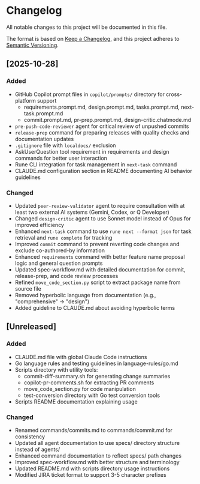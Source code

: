 # Changelog

All notable changes to this project will be documented in this file.

The format is based on [Keep a Changelog](https://keepachangelog.com/en/1.1.0/),
and this project adheres to [Semantic Versioning](https://semver.org/spec/v2.0.0.html).

## [2025-10-28]

### Added
- GitHub Copilot prompt files in `copilot/prompts/` directory for cross-platform support
  - requirements.prompt.md, design.prompt.md, tasks.prompt.md, next-task.prompt.md
  - commit.prompt.md, pr-prep.prompt.md, design-critic.chatmode.md
- `pre-push-code-reviewer` agent for critical review of unpushed commits
- `release-prep` command for preparing releases with quality checks and documentation updates
- `.gitignore` file with `localdocs/` exclusion
- AskUserQuestion tool requirement in requirements and design commands for better user interaction
- Rune CLI integration for task management in `next-task` command
- CLAUDE.md configuration section in README documenting AI behavior guidelines

### Changed
- Updated `peer-review-validator` agent to require consultation with at least two external AI systems (Gemini, Codex, or Q Developer)
- Changed `design-critic` agent to use Sonnet model instead of Opus for improved efficiency
- Enhanced `next-task` command to use `rune next --format json` for task retrieval and `rune complete` for tracking
- Improved `commit` command to prevent reverting code changes and exclude co-authored-by information
- Enhanced `requirements` command with better feature name proposal logic and general question prompts
- Updated spec-workflow.md with detailed documentation for commit, release-prep, and code review processes
- Refined `move_code_section.py` script to extract package name from source file
- Removed hyperbolic language from documentation (e.g., "comprehensive" → "design")
- Added guideline to CLAUDE.md about avoiding hyperbolic terms

## [Unreleased]

### Added
- CLAUDE.md file with global Claude Code instructions
- Go language rules and testing guidelines in language-rules/go.md
- Scripts directory with utility tools:
  - commit-diff-summary.sh for generating change summaries
  - copilot-pr-comments.sh for extracting PR comments
  - move_code_section.py for code manipulation
  - test-conversion directory with Go test conversion tools
- Scripts README documentation explaining usage

### Changed
- Renamed commands/commits.md to commands/commit.md for consistency
- Updated all agent documentation to use specs/ directory structure instead of agents/
- Enhanced command documentation to reflect specs/ path changes
- Improved spec-workflow.md with better structure and terminology
- Updated README.md with scripts directory usage instructions
- Modified JIRA ticket format to support 3-5 character prefixes
